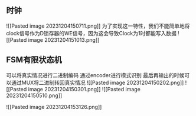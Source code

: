 ## 时钟
![[Pasted image 20231204150711.png]]
为了实现这一特性，我们不能简单地将clock信号作为D锁存器的WE信号，因为这会导致Clock为1时都能写入数据
![[Pasted image 20231204151013.png]]
## FSM有限状态机
可以将真实情况进行二进制编码
通过encoder进行模式识别
最后再输出的时候可以通过MUX将二进制转回真实情况
![[Pasted image 20231204150202.png]]
![[Pasted image 20231204150301.png]]
![[Pasted image 20231204150510.png]]

![[Pasted image 20231204153126.png]]